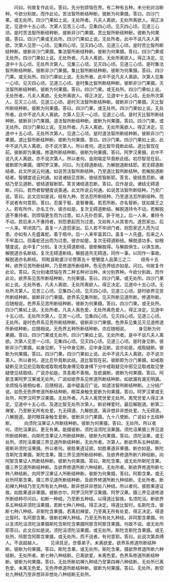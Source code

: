 <!-- { "loadSidebar": true } -->
　　问曰。何故复作此论。答曰。先分别烦恼在界。有二种有五种。未分别对治断种。今欲分别故。而作此论。苦法智所断结种断。彼断为何果摄。答曰。四沙门果。或无处所。四沙门果如上说。无处所者。凡夫人离欲。无处所离欲人。得正决定。见道中十五心顷。次第人见苦三心顷。见集四心顷。见灭四心顷。见道三心顷。是时苦法智所断结种断。彼断非沙门果摄。苦比智所断结种断。彼断为何果摄。答曰。四沙门果或无处所。四沙门果如上说。无处所者。此中不说凡夫人离欲。次第人见苦一心顷。见集四心顷。见灭四心顷。见道三心顷。是时苦比智所断结种断。彼断非沙门果摄。集法智所断结种断。彼断为何果摄。答曰。四沙门果或无处所。四沙门果如上说。无处所者。凡夫人离欲。无处所离欲人。得正决定。见道中十五心顷。无处所次第人。见集三心顷。见灭四心顷。见道三心顷。是时集法智所断结种断。彼断非沙门果摄。集比智所断结种断。彼断为何果摄。答曰。四沙门果。或无处所。四沙门果如上说。无处所者。此中不说凡夫人离欲。次第人见集一心顷。见灭四心顷。见道三心顷。是时集比智所断结种断。彼断非沙门果摄。灭法智所断结种断。彼断为何果摄。答曰。四沙门果。或无处所。四沙门果如上说。无处所者。凡夫人离欲。无处所离欲人。得正决定。见道中十五心顷。无处所次第人。见灭三心顷。见道三心顷。是时灭法智所断结种断。彼断非沙门果摄。灭比智所断结种断。彼断为何果摄。答曰。四沙门果。或无处所。四沙门果如上说。无处所者。此中不说凡夫人离欲。次第人见灭一心顷。见道三心顷。是时灭比智所断结种断。彼断非沙门果摄。道法智所断结种断。彼断为何果摄。答曰。四沙门果。或无处所。四沙门果如上说。无处所者。凡夫人离欲。无处所离欲人。得正决定。见道中十五心顷。无处所次第人。见道二心顷。是时道法智所断结种断。彼断非沙门果摄。道比智所断结种断。彼断为何果摄。答曰。四沙门果。四沙门果如上说。此中不说凡夫人离欲。亦不说次第人。所以者何。道比智毕竟断此结。道比智现在前。彼断即为果摄。修道所断结种断。彼断为何果摄。答曰。阿罗汉果摄。此中不说凡夫人离欲。亦不说次第人。所以者何。金刚喻定毕竟断此结。初尽智现在前。彼断即为果摄。谓阿罗汉果。问曰。为无碍道断结。为解脱道断结耶。若无碍道断结者。此文所说云何通。如说苦法智所断结种。乃至道比智所断结种。若解脱道断结者。智揵度说云何通。如说诸结见苦断。彼结苦智断耶。答言。彼结苦忍断。诸结乃至见道断。彼结道智断耶。答言诸结道忍断。答曰。应作是说。诸结无碍道断。问曰。若然者智犍度说善通。此文所说云何通。如说苦法智所断结种。乃至广说。答曰。此文应如是说。结有九种。苦法忍所断结种。乃至道法忍所断结种。而不说者有何意耶。答曰。忍属于智。是智眷属。若忍所断。亦名智断。犹如属王之人。若有所作。亦名王作。彼亦如是。复次无碍道断结。解脱道持令不动。若解脱道不重持者。则烦恼更生而为过患。如人先扑怨家。卧于地上。后一人来。重持令不动。若后来人不重持者。则怨更起而为过患。又如有人从其舍内。逐怨家出。后一人来。牢闭其门。虽复一人逐怨家出。后人若不牢闭门者。则怨家还入而为过患。亦如有人先盛毒蛇。着于瓶中。后一人来牢盖其口。虽复一人先盛。后来之人不牢盖口。则毒蛇还出而为过患。彼亦如是。复次无碍道断结。解脱道功多。如根犍度说。此中复广分别。复次无碍道断结。彼断解脱得。与解脱俱生。以俱生故。解脱道亦名断结。复次无碍道断结。解脱道共无碍道。同作一事。以同作一事故。解脱道亦名断结。
阿毗昙毗婆沙论卷第五十
使犍度人品第三之二
　　结有十五种。欲界见苦所断结种。乃至修道所断结种。色无色界结亦如是。问曰。何故复作此论。答曰。先分别诸烦恼在界二种五种对治种。未分别界种。今欲分别故。而作此论。欲界系见苦所断结种断。为何果摄。答曰。四沙门果。或无处所。四沙门果如上说。无处所者。凡夫人离欲。无处所离欲人。得正决定。见道中十五心顷。无处所次第人。见苦三心顷。见集四心顷。见灭四心顷。见道三心顷。是时欲界见苦所断结种断。彼断非沙门果摄。欲界系见集所断。见灭所断见道所断。修道所断。应随相说。色界系见苦所断结种断。彼断为何果摄。答曰。四沙门果。或无处所。四沙门果如上说。无处所者。凡夫人离色爱。无处所离色爱人。得正决定。见道中十五心顷。无处所次第人。见苦一心顷。见集四心顷。见灭四心顷。见道三心顷。无处所。是时色界系见苦所断结种断。彼断非沙门果摄。色界系见集见灭见道修道所断结种断。应随相说。无色界五种所断结种断。亦应随相说。
　　身见断为何果摄。答曰。四沙门果或无处所。四沙门果如上说。无处所者。是中不说凡夫人离欲。次第人见苦一心顷。见集四心顷。见灭四心顷。见道三心顷。是时身见断。彼断非沙门果摄。如身见断。下分中身见断。见中身见断。说亦如是。戒取疑断。彼断为何果摄。答曰。四沙门果。四沙门果如上说。此中不说凡夫人离欲。亦不说次第人。所以者何。道比忍毕竟断此结。道比智现在前。彼断即为沙门果摄。如戒取疑断见流见扼见取取戒取取戒取身缚见取身缚下分中戒取疑见中邪见见取戒取见使疑使见结取结。广说亦如是。贪恚痴不善根。及欲漏断。彼断为何果摄。答曰。阿那含果阿罗汉果或无处所。广说如欲界系见修道所断结种断。如欲漏有漏无明漏。余烦恼与彼相似者。应随相说。盖中疑盖应广说。如道法智所断结种断。上分结广说。如色无色界修道所断结种断。眼耳身触生爱断为何果摄。答曰。阿罗汉果或无处所。阿罗汉阿罗汉果摄。无处所者。凡夫人离梵世爱无处所。离梵世爱人得正决定。见道中十五心顷。及道比智无处所次第人。断初禅爱时。最后解脱道。断第二禅爱。乃至断无所有处爱。九无碍道。九解脱道。离非想非非想处爱。九无碍道。八解脱道。是时眼耳身触生爱断。彼断非沙门果摄。九十八使断。广说如十五结种断。
　　向须陀洹果证人所断结种断。彼断为何果摄。答曰。无处所。所以者何。须陀洹果前。更无有果。能摄彼断。须陀洹须陀洹果摄。须陀洹果摄三界见道所断结种断。向斯陀含果证人所断结种断。彼断为何果摄。答曰。须陀洹果。或无处所。须陀洹果摄三界见道所断结种断。无处所者。次第人。断欲界系五种结断。彼断非须陀洹果摄。所以者何。彼胜果道证故。如胜果道非果摄。断亦如是。斯陀含斯陀含果摄。斯陀含果。摄三界见道所断结种断。及欲界修道所断六种结断。向阿那含果证人所断结种断。彼断为何果摄。答曰。斯陀含果。或无处所斯陀含果。摄三界见道所断结种断。及欲界修道所断六种结断。无处所者。断欲界修道所断七种八种结断。向阿罗汉果证人所断结种断。彼断为何果摄。答曰。阿那含果。或无处所阿那含果。摄三界见道所断结种断。及欲界修道所断九种结断。无处所者。断初禅九种结乃至无所有处九种结。断非想非非想处八种结。所以者何。彼胜果道证故。如胜果道非果摄。彼断亦尔。阿罗汉阿罗汉果摄。阿罗汉果。摄三界见道修道所断结种尽问曰。如断一种结。乃至断五种结。以得道比智故。名须陀洹。断欲界系五种结非须陀洹果摄。若断七种八种结。得正决定。得道比智时。名斯陀含。彼断七种八种结。非斯陀含果摄。若离初禅爱。乃至离无所有处爱。得正决定。得道比智时。名阿那含果。彼断初禅九种结。乃至无所有处九种结。非阿那含果摄。何以言须陀洹须陀洹果摄斯陀含斯陀含果摄阿那含阿那含果摄。何故不说。或无处所耶答曰。此文应如是说。须陀洹须陀洹果摄。或无处所。斯陀含斯陀含果摄。或无处所。阿那含阿那含果摄。或无处所。而不说者。有何意耶。答曰。此说次第具缚人。不说超越人。
　　见谛具足。世尊弟子。未离欲爱。欲界系修道所断结种断。彼断为何果摄。答曰。斯陀含果。或无处所。斯陀含果。摄欲界修道所断六种结断。无处所者。断七种八种结断。已离欲爱。未离色爱。色界系修道所断结种断。彼断为何果摄。答曰。无处所断初禅九种结乃至第四禅八种结断。无处所已离色爱。未离无色爱。无色界修道所断结种断。彼断为何果摄。答曰。无处所。断空处九种结乃至非想非非想处八种结断无处所。
